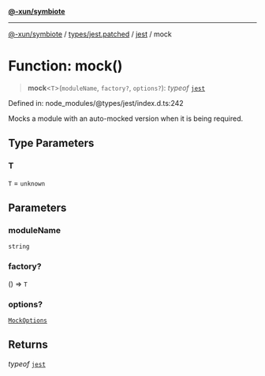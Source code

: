 [**@-xun/symbiote**](../../../../../README.md)

***

[@-xun/symbiote](../../../../../README.md) / [types/jest.patched](../../../README.md) / [jest](../README.md) / mock

# Function: mock()

> **mock**\<`T`\>(`moduleName`, `factory?`, `options?`): *typeof* [`jest`](../README.md)

Defined in: node\_modules/@types/jest/index.d.ts:242

Mocks a module with an auto-mocked version when it is being required.

## Type Parameters

### T

`T` = `unknown`

## Parameters

### moduleName

`string`

### factory?

() => `T`

### options?

[`MockOptions`](../interfaces/MockOptions.md)

## Returns

*typeof* [`jest`](../README.md)
